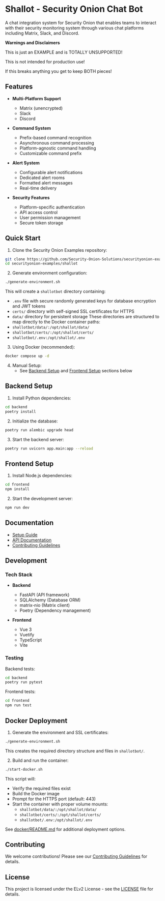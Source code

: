 # Shallot - Security Onion Chat Bot

A chat integration system for Security Onion that enables teams to interact with their security monitoring system through various chat platforms including Matrix, Slack, and Discord.

**Warnings and Disclaimers**

This is just an EXAMPLE and is TOTALLY UNSUPPORTED!

This is not intended for production use!

If this breaks anything you get to keep BOTH pieces!

## Features

- **Multi-Platform Support**
  - Matrix (unencrypted)
  - Slack
  - Discord

- **Command System**
  - Prefix-based command recognition
  - Asynchronous command processing
  - Platform-agnostic command handling
  - Customizable command prefix

- **Alert System**
  - Configurable alert notifications
  - Dedicated alert rooms
  - Formatted alert messages
  - Real-time delivery

- **Security Features**
  - Platform-specific authentication
  - API access control
  - User permission management
  - Secure token storage

## Quick Start

1. Clone the Security Onion Examples repository:
```bash
git clone https://github.com/Security-Onion-Solutions/securityonion-examples.git
cd securityonion-examples/shallot
```

2. Generate environment configuration:
```bash
./generate-environment.sh
```
This will create a `shallotbot` directory containing:
- `.env` file with secure randomly generated keys for database encryption and JWT tokens
- `certs/` directory with self-signed SSL certificates for HTTPS
- `data/` directory for persistent storage
These directories are structured to map directly to the Docker container paths:
- `shallotbot/data/:/opt/shallot/data/`
- `shallotbot/certs/:/opt/shallot/certs/`
- `shallotbot/.env:/opt/shallot/.env`

3. Using Docker (recommended):
```bash
docker compose up -d
```

4. Manual Setup:
   - See [Backend Setup](#backend-setup) and [Frontend Setup](#frontend-setup) sections below

## Backend Setup

1. Install Python dependencies:
```bash
cd backend
poetry install
```

2. Initialize the database:
```bash
poetry run alembic upgrade head
```

3. Start the backend server:
```bash
poetry run uvicorn app.main:app --reload
```

## Frontend Setup

1. Install Node.js dependencies:
```bash
cd frontend
npm install
```

2. Start the development server:
```bash
npm run dev
```

## Documentation

- [Setup Guide](docs/setup.html)
- [API Documentation](docs/openapi.json)
- [Contributing Guidelines](CONTRIBUTING.md)

## Development

### Tech Stack

- **Backend**
  - FastAPI (API framework)
  - SQLAlchemy (Database ORM)
  - matrix-nio (Matrix client)
  - Poetry (Dependency management)

- **Frontend**
  - Vue 3
  - Vuetify
  - TypeScript
  - Vite

### Testing

Backend tests:
```bash
cd backend
poetry run pytest
```

Frontend tests:
```bash
cd frontend
npm run test
```

## Docker Deployment

1. Generate the environment and SSL certificates:
```bash
./generate-environment.sh
```
This creates the required directory structure and files in `shallotbot/`.

2. Build and run the container:
```bash
./start-docker.sh
```
This script will:
- Verify the required files exist
- Build the Docker image
- Prompt for the HTTPS port (default: 443)
- Start the container with proper volume mounts:
  - `shallotbot/data/:/opt/shallot/data/`
  - `shallotbot/certs/:/opt/shallot/certs/`
  - `shallotbot/.env:/opt/shallot/.env`

See [docker/README.md](docker/README.md) for additional deployment options.

## Contributing

We welcome contributions! Please see our [Contributing Guidelines](CONTRIBUTING.md) for details.

## License

This project is licensed under the ELv2 License - see the [LICENSE](LICENSE) file for details.
